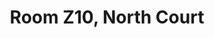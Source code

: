 ---
basin: 'No'
cudn: true
floor: Ground
grade: 6
images:
- /room_database/images/noc/Z10%201.jpg
living_room: 'No'
location: North Court
name: Z10
network: Wired and Wireless
title: Room Z10, North Court
---